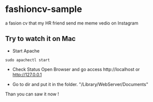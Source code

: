 # fashioncv-sample
a fasion cv that my HR friend send me meme vedio on Instagram


## Try to watch it on Mac

- Start Apache
```
sudo apachectl start
```
- Check Status
Open Browser and go access http://localhost or http://127.0.0.1

- Go to dir and put it in the folder. 
"/Library/WebServer/Documents"

Than you can saw it now !

